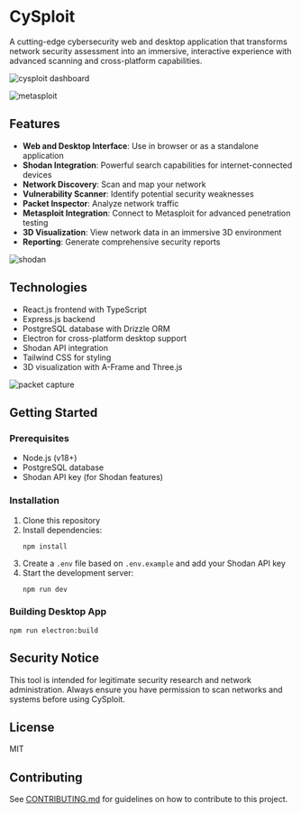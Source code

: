 # CySploit

A cutting-edge cybersecurity web and desktop application that transforms network security assessment into an immersive, interactive experience with advanced scanning and cross-platform capabilities.

![cysploit dashboard](cysploit_dashboard.jpg)

![metasploit](metasploit.jpg)

## Features

- **Web and Desktop Interface**: Use in browser or as a standalone application
- **Shodan Integration**: Powerful search capabilities for internet-connected devices
- **Network Discovery**: Scan and map your network
- **Vulnerability Scanner**: Identify potential security weaknesses
- **Packet Inspector**: Analyze network traffic
- **Metasploit Integration**: Connect to Metasploit for advanced penetration testing
- **3D Visualization**: View network data in an immersive 3D environment
- **Reporting**: Generate comprehensive security reports

![shodan](Shodan.jpg)

## Technologies

- React.js frontend with TypeScript
- Express.js backend
- PostgreSQL database with Drizzle ORM
- Electron for cross-platform desktop support
- Shodan API integration
- Tailwind CSS for styling
- 3D visualization with A-Frame and Three.js

![packet capture](packet_capture.jpg)

## Getting Started

### Prerequisites

- Node.js (v18+)
- PostgreSQL database
- Shodan API key (for Shodan features)

### Installation

1. Clone this repository
2. Install dependencies:
   ```
   npm install
   ```
3. Create a `.env` file based on `.env.example` and add your Shodan API key
4. Start the development server:
   ```
   npm run dev
   ```

### Building Desktop App

```
npm run electron:build
```

## Security Notice

This tool is intended for legitimate security research and network administration. Always ensure you have permission to scan networks and systems before using CySploit.

## License

MIT

## Contributing

See [CONTRIBUTING.md](./CONTRIBUTING.md) for guidelines on how to contribute to this project.
